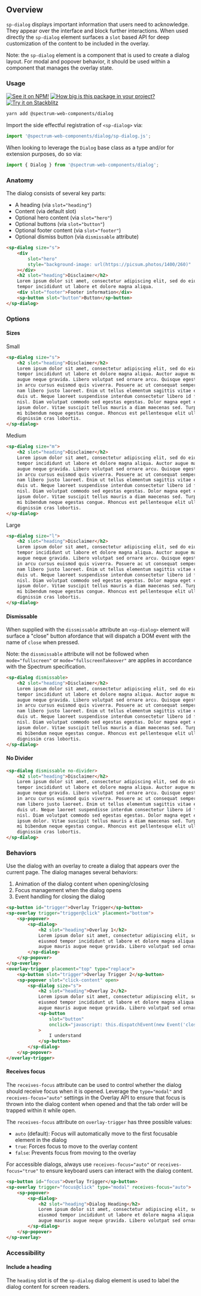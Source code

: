 ## Overview

`sp-dialog` displays important information that users need to acknowledge. They appear over the interface and block further interactions. When used directly the `sp-dialog` element surfaces a `slot` based API for deep customization of the content to be included in the overlay.

Note: the `sp-dialog` element is a component that is used to create a dialog layout. For modal and popover behavior, it should be used within a component that manages the overlay state.

### Usage

[![See it on NPM!](https://img.shields.io/npm/v/@spectrum-web-components/dialog?style=for-the-badge)](https://www.npmjs.com/package/@spectrum-web-components/dialog)
[![How big is this package in your project?](https://img.shields.io/bundlephobia/minzip/@spectrum-web-components/dialog?style=for-the-badge)](https://bundlephobia.com/result?p=@spectrum-web-components/dialog)
[![Try it on Stackblitz](https://img.shields.io/badge/Try%20it%20on-Stackblitz-blue?style=for-the-badge)](https://stackblitz.com/edit/vitejs-vite-dx2gwzss)

```bash
yarn add @spectrum-web-components/dialog
```

Import the side effectful registration of `<sp-dialog>` via:

```ts
import '@spectrum-web-components/dialog/sp-dialog.js';
```

When looking to leverage the `Dialog` base class as a type and/or for extension purposes, do so via:

```ts
import { Dialog } from '@spectrum-web-components/dialog';
```

### Anatomy

The dialog consists of several key parts:

- A heading (via `slot="heading"`)
- Content (via default slot)
- Optional hero content (via `slot="hero"`)
- Optional buttons (via `slot="button"`)
- Optional footer content (via `slot="footer"`)
- Optional dismiss button (via `dismissable` attribute)

```html
<sp-dialog size="s">
    <div
        slot="hero"
        style="background-image: url(https://picsum.photos/1400/260)"
    ></div>
    <h2 slot="heading">Disclaimer</h2>
    Lorem ipsum dolor sit amet, consectetur adipiscing elit, sed do eiusmod
    tempor incididunt ut labore et dolore magna aliqua.
    <div slot="footer">Footer information</div>
    <sp-button slot="button">Button</sp-button>
</sp-dialog>
```

### Options

#### Sizes

<sp-tabs selected="m" auto label="Size Attribute Options">
<sp-tab value="s">Small</sp-tab>
<sp-tab-panel value="s">

```html demo
<sp-dialog size="s">
    <h2 slot="heading">Disclaimer</h2>
    Lorem ipsum dolor sit amet, consectetur adipiscing elit, sed do eiusmod
    tempor incididunt ut labore et dolore magna aliqua. Auctor augue mauris
    augue neque gravida. Libero volutpat sed ornare arcu. Quisque egestas diam
    in arcu cursus euismod quis viverra. Posuere ac ut consequat semper viverra
    nam libero justo laoreet. Enim ut tellus elementum sagittis vitae et leo
    duis ut. Neque laoreet suspendisse interdum consectetur libero id faucibus
    nisl. Diam volutpat commodo sed egestas egestas. Dolor magna eget est lorem
    ipsum dolor. Vitae suscipit tellus mauris a diam maecenas sed. Turpis in eu
    mi bibendum neque egestas congue. Rhoncus est pellentesque elit ullamcorper
    dignissim cras lobortis.
</sp-dialog>
```

</sp-tab-panel>
<sp-tab value="m">Medium</sp-tab>
<sp-tab-panel value="m">

```html demo
<sp-dialog size="m">
    <h2 slot="heading">Disclaimer</h2>
    Lorem ipsum dolor sit amet, consectetur adipiscing elit, sed do eiusmod
    tempor incididunt ut labore et dolore magna aliqua. Auctor augue mauris
    augue neque gravida. Libero volutpat sed ornare arcu. Quisque egestas diam
    in arcu cursus euismod quis viverra. Posuere ac ut consequat semper viverra
    nam libero justo laoreet. Enim ut tellus elementum sagittis vitae et leo
    duis ut. Neque laoreet suspendisse interdum consectetur libero id faucibus
    nisl. Diam volutpat commodo sed egestas egestas. Dolor magna eget est lorem
    ipsum dolor. Vitae suscipit tellus mauris a diam maecenas sed. Turpis in eu
    mi bibendum neque egestas congue. Rhoncus est pellentesque elit ullamcorper
    dignissim cras lobortis.
</sp-dialog>
```

</sp-tab-panel>
<sp-tab value="l">Large</sp-tab>
<sp-tab-panel value="l">

```html demo
<sp-dialog size="l">
    <h2 slot="heading">Disclaimer</h2>
    Lorem ipsum dolor sit amet, consectetur adipiscing elit, sed do eiusmod
    tempor incididunt ut labore et dolore magna aliqua. Auctor augue mauris
    augue neque gravida. Libero volutpat sed ornare arcu. Quisque egestas diam
    in arcu cursus euismod quis viverra. Posuere ac ut consequat semper viverra
    nam libero justo laoreet. Enim ut tellus elementum sagittis vitae et leo
    duis ut. Neque laoreet suspendisse interdum consectetur libero id faucibus
    nisl. Diam volutpat commodo sed egestas egestas. Dolor magna eget est lorem
    ipsum dolor. Vitae suscipit tellus mauris a diam maecenas sed. Turpis in eu
    mi bibendum neque egestas congue. Rhoncus est pellentesque elit ullamcorper
    dignissim cras lobortis.
</sp-dialog>
```

</sp-tab-panel>
</sp-tabs>

#### Dismissable

When supplied with the `dissmissable` attribute an `<sp-dialog>` element will surface a "close" button afordance that will dispatch a DOM event with the name of `close` when pressed.

Note: the `dissmissable` attribute will not be followed when `mode="fullscreen"` or `mode="fullscreenTakeover"` are applies in accordance with the Spectrum specification.

```html
<sp-dialog dismissable>
    <h2 slot="heading">Disclaimer</h2>
    Lorem ipsum dolor sit amet, consectetur adipiscing elit, sed do eiusmod
    tempor incididunt ut labore et dolore magna aliqua. Auctor augue mauris
    augue neque gravida. Libero volutpat sed ornare arcu. Quisque egestas diam
    in arcu cursus euismod quis viverra. Posuere ac ut consequat semper viverra
    nam libero justo laoreet. Enim ut tellus elementum sagittis vitae et leo
    duis ut. Neque laoreet suspendisse interdum consectetur libero id faucibus
    nisl. Diam volutpat commodo sed egestas egestas. Dolor magna eget est lorem
    ipsum dolor. Vitae suscipit tellus mauris a diam maecenas sed. Turpis in eu
    mi bibendum neque egestas congue. Rhoncus est pellentesque elit ullamcorper
    dignissim cras lobortis.
</sp-dialog>
```

#### No Divider

```html
<sp-dialog dismissable no-divider>
    <h2 slot="heading">Disclaimer</h2>
    Lorem ipsum dolor sit amet, consectetur adipiscing elit, sed do eiusmod
    tempor incididunt ut labore et dolore magna aliqua. Auctor augue mauris
    augue neque gravida. Libero volutpat sed ornare arcu. Quisque egestas diam
    in arcu cursus euismod quis viverra. Posuere ac ut consequat semper viverra
    nam libero justo laoreet. Enim ut tellus elementum sagittis vitae et leo
    duis ut. Neque laoreet suspendisse interdum consectetur libero id faucibus
    nisl. Diam volutpat commodo sed egestas egestas. Dolor magna eget est lorem
    ipsum dolor. Vitae suscipit tellus mauris a diam maecenas sed. Turpis in eu
    mi bibendum neque egestas congue. Rhoncus est pellentesque elit ullamcorper
    dignissim cras lobortis.
</sp-dialog>
```

### Behaviors

Use the dialog with an overlay to create a dialog that appears over the current page. The dialog manages several behaviors:

1. Animation of the dialog content when opening/closing
2. Focus management when the dialog opens
3. Event handling for closing the dialog

```html
<sp-button id="trigger">Overlay Trigger</sp-button>
<sp-overlay trigger="trigger@click" placement="bottom">
    <sp-popover>
        <sp-dialog>
            <h2 slot="heading">Overlay 1</h2>
            Lorem ipsum dolor sit amet, consectetur adipiscing elit, sed do
            eiusmod tempor incididunt ut labore et dolore magna aliqua. Auctor
            augue mauris augue neque gravida. Libero volutpat sed ornare arcu.
        </sp-dialog>
    </sp-popover>
</sp-overlay>
<overlay-trigger placement="top" type="replace">
    <sp-button slot="trigger">Overlay Trigger 2</sp-button>
    <sp-popover slot="click-content" open>
        <sp-dialog size="s">
            <h2 slot="heading">Overlay 2</h2>
            Lorem ipsum dolor sit amet, consectetur adipiscing elit, sed do
            eiusmod tempor incididunt ut labore et dolore magna aliqua. Auctor
            augue mauris augue neque gravida. Libero volutpat sed ornare arcu.
            <sp-button
                slot="button"
                onclick="javascript: this.dispatchEvent(new Event('close', {bubbles: true, composed: true}));"
            >
                I understand
            </sp-button>
        </sp-dialog>
    </sp-popover>
</overlay-trigger>
```

#### Receives focus

The `receives-focus` attribute can be used to control whether the dialog should receive focus when it is opened. Leverage the `type="modal"` and `receives-focus="auto"` settings in the Overlay API to ensure that focus is thrown into the dialog content when opened and that the tab order will be trapped within it while open.

The `receives-focus` attribute on `overlay-trigger` has three possible values:

- `auto` (default): Focus will automatically move to the first focusable element in the dialog
- `true`: Forces focus to move to the overlay content
- `false`: Prevents focus from moving to the overlay

For accessible dialogs, always use `receives-focus="auto"` or `receives-focus="true"` to ensure keyboard users can interact with the dialog content.

```html
<sp-button id="focus">Overlay Trigger</sp-button>
<sp-overlay trigger="focus@click" type="modal" receives-focus="auto">
    <sp-popover>
        <sp-dialog>
            <h2 slot="heading">Dialog Heading</h2>
            Lorem ipsum dolor sit amet, consectetur adipiscing elit, sed do
            eiusmod tempor incididunt ut labore et dolore magna aliqua. Auctor
            augue mauris augue neque gravida. Libero volutpat sed ornare arcu.
        </sp-dialog>
    </sp-popover>
</sp-overlay>
```

### Accessibility

#### Include a heading

The `heading` slot is of the `sp-dialog` dialog element is used to label the dialog content for screen readers.
